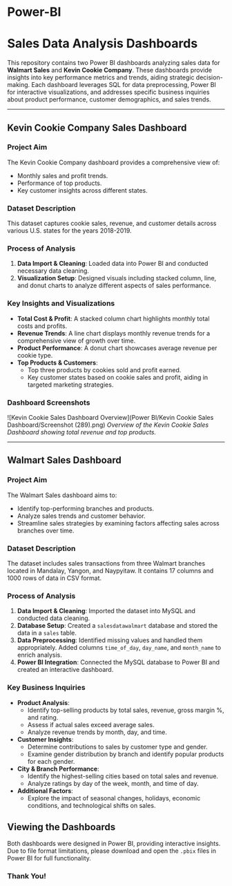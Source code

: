 # Power-BI

# Sales Data Analysis Dashboards

This repository contains two Power BI dashboards analyzing sales data for **Walmart Sales** and **Kevin Cookie Company**. These dashboards provide insights into key performance metrics and trends, aiding strategic decision-making. Each dashboard leverages SQL for data preprocessing, Power BI for interactive visualizations, and addresses specific business inquiries about product performance, customer demographics, and sales trends.

---

## Kevin Cookie Company Sales Dashboard

### Project Aim
The Kevin Cookie Company dashboard provides a comprehensive view of:
- Monthly sales and profit trends.
- Performance of top products.
- Key customer insights across different states.

### Dataset Description
This dataset captures cookie sales, revenue, and customer details across various U.S. states for the years 2018-2019.

### Process of Analysis
1. **Data Import & Cleaning**: Loaded data into Power BI and conducted necessary data cleaning.
2. **Visualization Setup**: Designed visuals including stacked column, line, and donut charts to analyze different aspects of sales performance.

### Key Insights and Visualizations
- **Total Cost & Profit**: A stacked column chart highlights monthly total costs and profits.
- **Revenue Trends**: A line chart displays monthly revenue trends for a comprehensive view of growth over time.
- **Product Performance**: A donut chart showcases average revenue per cookie type.
- **Top Products & Customers**:
  - Top three products by cookies sold and profit earned.
  - Key customer states based on cookie sales and profit, aiding in targeted marketing strategies.

### Dashboard Screenshots
![Kevin Cookie Sales Dashboard Overview](Power BI/Kevin Cookie Sales Dashboard/Screenshot (289).png)
*Overview of the Kevin Cookie Sales Dashboard showing total revenue and top products.*

---

## Walmart Sales Dashboard

### Project Aim
The Walmart Sales dashboard aims to:
- Identify top-performing branches and products.
- Analyze sales trends and customer behavior.
- Streamline sales strategies by examining factors affecting sales across branches over time.

### Dataset Description
The dataset includes sales transactions from three Walmart branches located in Mandalay, Yangon, and Naypyitaw. It contains 17 columns and 1000 rows of data in CSV format.

### Process of Analysis
1. **Data Import & Cleaning**: Imported the dataset into MySQL and conducted data cleaning.
2. **Database Setup**: Created a `salesdatawalmart` database and stored the data in a `sales` table.
3. **Data Preprocessing**: Identified missing values and handled them appropriately. Added columns `time_of_day`, `day_name`, and `month_name` to enrich analysis.
4. **Power BI Integration**: Connected the MySQL database to Power BI and created an interactive dashboard.

### Key Business Inquiries
- **Product Analysis**:
  - Identify top-selling products by total sales, revenue, gross margin %, and rating.
  - Assess if actual sales exceed average sales.
  - Analyze revenue trends by month, day, and time.
- **Customer Insights**:
  - Determine contributions to sales by customer type and gender.
  - Examine gender distribution by branch and identify popular products for each gender.
- **City & Branch Performance**:
  - Identify the highest-selling cities based on total sales and revenue.
  - Analyze ratings by day of the week, month, and time of day.
- **Additional Factors**:
  - Explore the impact of seasonal changes, holidays, economic conditions, and technological shifts on sales.

## Viewing the Dashboards

Both dashboards were designed in Power BI, providing interactive insights. Due to file format limitations, please download and open the `.pbix` files in Power BI for full functionality.

### Thank You!
